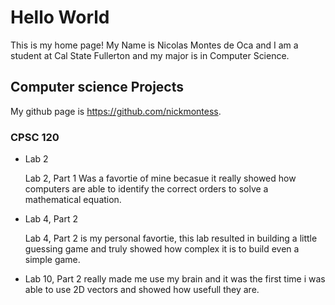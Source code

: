 # Hello World 

This is my home page! My Name is Nicolas Montes de Oca and I am a student at Cal State Fullerton and my major is in Computer Science.

## Computer science Projects 

My github page is https://github.com/nickmontess. 

### CPSC 120 

* Lab 2 

    Lab 2, Part 1 Was a favortie of mine becasue it really showed how computers are able to identify the correct orders to solve a mathematical equation. 

* Lab 4, Part 2 

    Lab 4, Part 2 is my personal favortie, this lab resulted in building a little guessing game and truly showed how complex it is to build even a simple game. 
    
* Lab 10, Part 2 really made me use my brain and it was the first time i was able to use 2D vectors and showed how usefull they are. 